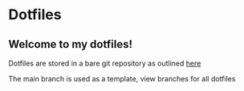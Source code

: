 # Dotfiles
Welcome to my dotfiles!
--- 
Dotfiles are stored in a bare git repository as outlined [here](https://www.atlassian.com/git/tutorials/dotfiles)

The main branch is used as a template, view branches for all dotfiles

